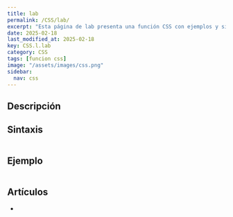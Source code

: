 ```yaml
---
title: lab
permalink: /CSS/lab/
excerpt: "Esta página de lab presenta una función CSS con ejemplos y sintaxis."
date: 2025-02-18
last_modified_at: 2025-02-18
key: CSS.l.lab
category: CSS
tags: [funcion css]
image: "/assets/images/css.png"
sidebar:
  nav: css
---
```


## Descripción


## Sintaxis


```css

```


## Ejemplo


```css

```


## Artículos

- 
